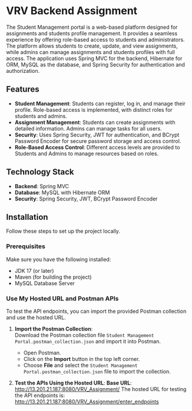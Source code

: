# VRV Backend Assignment

The Student Management portal is a web-based platform designed for assignments and students profile management. It provides a seamless experience by offering role-based access to students and administrators. 
The platform allows students to create, update, and view assignments, while admins can manage assignments and students profiles with full access. 
The application uses Spring MVC for the backend, Hibernate for ORM, MySQL as the database, and Spring Security for authentication and authorization.

## Features

- **Student Management**: Students can register, log in, and manage their profile. Role-based access is implemented, with distinct roles for students and admins.
- **Assignment Management**: Students can create assignments with detailed information. Admins can manage tasks for all users.
- **Security**: Uses Spring Security, JWT for authentication, and BCrypt Password Encoder for secure password storage and access control.
- **Role-Based Access Control**: Different access levels are provided to Students and Admins to manage resources based on roles.

## Technology Stack

- **Backend**: Spring MVC
- **Database**: MySQL with Hibernate ORM
- **Security**: Spring Security, JWT, BCrypt Password Encoder

## Installation

Follow these steps to set up the project locally.

### Prerequisites

Make sure you have the following installed:

- JDK 17 (or later)
- Maven (for building the project)
- MySQL Database Server

### Use My Hosted URL and Postman APIs

To test the API endpoints, you can import the provided Postman collection and use the hosted URL.

1. **Import the Postman Collection**:  
   Download the Postman collection file `Student Management Portal.postman_collection.json` and import it into Postman.

   - Open Postman.
   - Click on the **Import** button in the top left corner.
   - Choose **File** and select the `Student Management Portal.postman_collection.json` file to import the collection.

2. **Test the APIs Using the Hosted URL**:
   **Base URL**: http://13.201.21.187:8080/VRV_Assignment/
   The hosted URL for testing the API endpoints is: http://13.201.21.187:8080/VRV_Assignment/enter_endpoints

